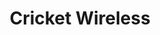 ---
title: "Cricket Wireless"
url: /washington/cricket-wireless-h-street-northeast/
shop: mobile phone
---